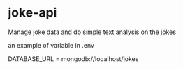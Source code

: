 # joke-api
Manage joke data and do simple text analysis on the jokes

an example of variable in .env

DATABASE_URL = mongodb://localhost/jokes